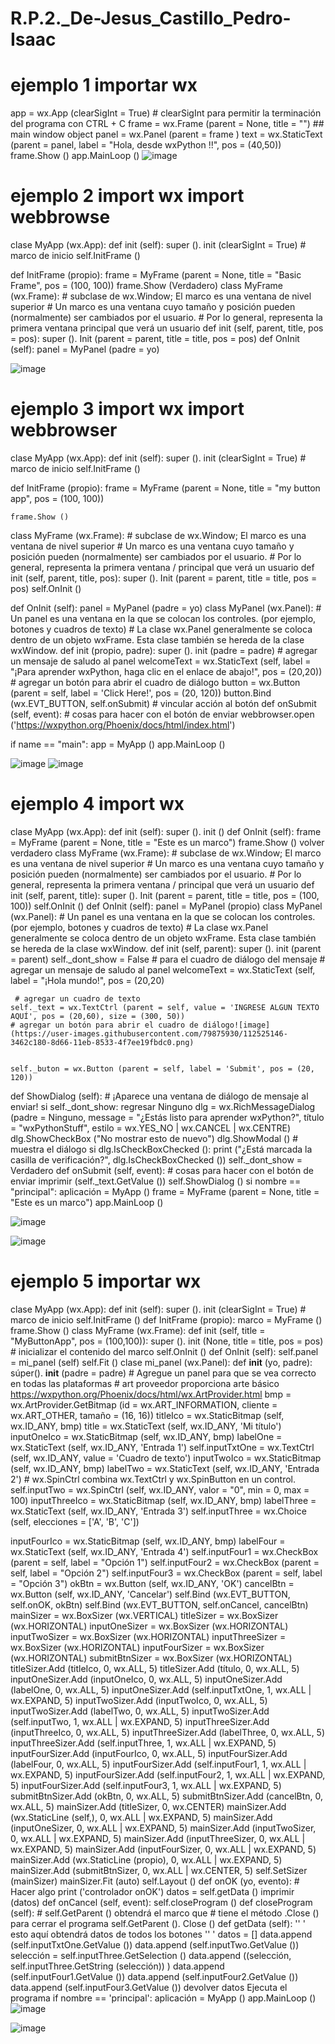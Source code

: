 # R.P.2._De-Jesus_Castillo_Pedro-Isaac
# ejemplo 1 importar wx

app = wx.App (clearSigInt = True) # clearSigInt para permitir la terminación del programa con CTRL + C frame = wx.Frame (parent = None, title = "") ## main window object panel = wx.Panel (parent = frame ) text = wx.StaticText (parent = panel, label = "Hola, desde wxPython !!", pos = (40,50)) frame.Show () app.MainLoop ()
![image](https://user-images.githubusercontent.com/79875930/112524973-07161380-8d66-11eb-82bd-d11e5e7ed7ba.png)



# ejemplo 2 import wx import webbrowse

clase MyApp (wx.App): def init (self): super (). init (clearSigInt = True)
    # marco de inicio
    self.InitFrame ()
    
def InitFrame (propio):
    frame = MyFrame (parent = None, title = "Basic Frame", pos = (100, 100))
    frame.Show (Verdadero)
class MyFrame (wx.Frame): # subclase de wx.Window; El marco es una ventana de nivel superior # Un marco es una ventana cuyo tamaño y posición pueden (normalmente) ser cambiados por el usuario. # Por lo general, representa la primera ventana principal que verá un usuario def init (self, parent, title, pos = pos): super (). Init (parent = parent, title = title, pos = pos)
def OnInit (self):
    panel = MyPanel (padre = yo)
   
   ![image](https://user-images.githubusercontent.com/79875930/112525071-214ff180-8d66-11eb-9558-f97823fbd446.png)

   
# ejemplo 3 import wx import webbrowser


clase MyApp (wx.App): def init (self): super (). init (clearSigInt = True)
    # marco de inicio
    self.InitFrame ()

def InitFrame (propio):
    frame = MyFrame (parent = None, title = "my button app", pos = (100, 100))


    frame.Show ()
class MyFrame (wx.Frame): # subclase de wx.Window; El marco es una ventana de nivel superior # Un marco es una ventana cuyo tamaño y posición pueden (normalmente) ser cambiados por el usuario. # Por lo general, representa la primera ventana / principal que verá un usuario def init (self, parent, title, pos): super (). Init (parent = parent, title = title, pos = pos) self.OnInit ()

def OnInit (self):
    panel = MyPanel (padre = yo)
class MyPanel (wx.Panel): # Un panel es una ventana en la que se colocan los controles. (por ejemplo, botones y cuadros de texto) # La clase wx.Panel generalmente se coloca dentro de un objeto wxFrame. Esta clase también se hereda de la clase wxWindow. def init (propio, padre): super (). init (padre = padre)
    # agregar un mensaje de saludo al panel
    welcomeText = wx.StaticText (self, label = "¡Para aprender wxPython, haga clic en el enlace de abajo!", pos = (20,20))
    # agregar un botón para abrir el cuadro de diálogo
    button = wx.Button (parent = self, label = 'Click Here!', pos = (20, 120))
    button.Bind (wx.EVT_BUTTON, self.onSubmit) # vincular acción al botón
def onSubmit (self, event):
    # cosas para hacer con el botón de enviar
    webbrowser.open ('https://wxpython.org/Phoenix/docs/html/index.html')
    
if name == "main": app = MyApp () app.MainLoop () 

![image](https://user-images.githubusercontent.com/79875930/112525130-2f057700-8d66-11eb-833b-4404f9823f34.png)
![image](https://user-images.githubusercontent.com/79875930/112525208-43e20a80-8d66-11eb-9da6-e73d2be7ae24.png)


# ejemplo 4 import wx


clase MyApp (wx.App): def init (self): super (). init ()
def OnInit (self):
    frame = MyFrame (parent = None, title = "Este es un marco")
    frame.Show ()
    volver verdadero
class MyFrame (wx.Frame): # subclase de wx.Window; El marco es una ventana de nivel superior # Un marco es una ventana cuyo tamaño y posición pueden (normalmente) ser cambiados por el usuario. # Por lo general, representa la primera ventana / principal que verá un usuario def init (self, parent, title): super (). Init (parent = parent, title = title, pos = (100, 100))
    self.OnInit ()
def OnInit (self):
    panel = MyPanel (propio)
class MyPanel (wx.Panel): # Un panel es una ventana en la que se colocan los controles. (por ejemplo, botones y cuadros de texto) # La clase wx.Panel generalmente se coloca dentro de un objeto wxFrame. Esta clase también se hereda de la clase wxWindow. def init (self, parent): super (). init (parent = parent) self._dont_show = False # para el cuadro de diálogo del mensaje
    # agregar un mensaje de saludo al panel
    welcomeText = wx.StaticText (self, label = "¡Hola mundo!", pos = (20,20)
    
    
     # agregar un cuadro de texto
    self._text = wx.TextCtrl (parent = self, value = 'INGRESE ALGUN TEXTO AQUÍ', pos = (20,60), size = (300, 50))
    # agregar un botón para abrir el cuadro de diálogo![image](https://user-images.githubusercontent.com/79875930/112525146-3462c180-8d66-11eb-8533-4f7ee19fbdc0.png)


    self._buton = wx.Button (parent = self, label = 'Submit', pos = (20, 120))
def ShowDialog (self):
    # ¡Aparece una ventana de diálogo de mensaje al enviar!
    si self._dont_show:
        regresar Ninguno
    dlg = wx.RichMessageDialog (padre = Ninguno, 
            message = "¿Estás listo para aprender wxPython?",
            título = "wxPythonStuff",
            estilo = wx.YES_NO | wx.CANCEL | wx.CENTRE)
    dlg.ShowCheckBox ("No mostrar esto de nuevo")
    dlg.ShowModal () # muestra el diálogo
    si dlg.IsCheckBoxChecked ():
        print ("¿Está marcada la casilla de verificación?", dlg.IsCheckBoxChecked ())
        self._dont_show = Verdadero
def onSubmit (self, event):
    # cosas para hacer con el botón de enviar
    imprimir (self._text.GetValue ())
    self.ShowDialog ()
si nombre == "principal":
aplicación = MyApp ()
frame = MyFrame (parent = None, title = "Este es un marco")
app.MainLoop ()

![image](https://user-images.githubusercontent.com/79875930/112525384-7429a900-8d66-11eb-889a-7259b15690ef.png)

![image](https://user-images.githubusercontent.com/79875930/112525412-7b50b700-8d66-11eb-8eac-3ff05b71404a.png)

# ejemplo 5 importar wx


clase MyApp (wx.App): def init (self): super (). init (clearSigInt = True)
    # marco de inicio
    self.InitFrame ()
def InitFrame (propio):
    marco = MyFrame ()
    frame.Show ()
class MyFrame (wx.Frame): def init (self, title = "MyButtonApp", pos = (100,100)): super (). init (None, title = title, pos = pos) # inicializar el contenido del marco self.OnInit ()
def OnInit (self):
    self.panel = mi_panel (self)
    self.Fit ()
clase mi_panel (wx.Panel):
def __init__ (yo, padre):
    súper(). __init__ (padre = padre)
    # Agregue un panel para que se vea correcto en todas las plataformas
    # art proveedor proporciona arte básico https://wxpython.org/Phoenix/docs/html/wx.ArtProvider.html
    bmp = wx.ArtProvider.GetBitmap (id = wx.ART_INFORMATION, 
    cliente = wx.ART_OTHER, tamaño = (16, 16))
    titleIco = wx.StaticBitmap (self, wx.ID_ANY, bmp)
    title = wx.StaticText (self, wx.ID_ANY, 'Mi título')
    inputOneIco = wx.StaticBitmap (self, wx.ID_ANY, bmp)
    labelOne = wx.StaticText (self, wx.ID_ANY, 'Entrada 1')
    self.inputTxtOne = wx.TextCtrl (self, wx.ID_ANY, value = 'Cuadro de texto')
    inputTwoIco = wx.StaticBitmap (self, wx.ID_ANY, bmp)
    labelTwo = wx.StaticText (self, wx.ID_ANY, 'Entrada 2')
    # wx.SpinCtrl combina wx.TextCtrl y wx.SpinButton en un control.
    self.inputTwo = wx.SpinCtrl (self, wx.ID_ANY, valor = "0", min = 0, max = 100)
    inputThreeIco = wx.StaticBitmap (self, wx.ID_ANY, bmp)
    labelThree = wx.StaticText (self, wx.ID_ANY, 'Entrada 3')
    self.inputThree = wx.Choice (self, elecciones = ['A', 'B', 'C'])
    
inputFourIco = wx.StaticBitmap (self, wx.ID_ANY, bmp)
    labelFour = wx.StaticText (self, wx.ID_ANY, 'Entrada 4')
    self.inputFour1 = wx.CheckBox (parent = self, label = "Opción 1")
    self.inputFour2 = wx.CheckBox (parent = self, label = "Opción 2")
    self.inputFour3 = wx.CheckBox (parent = self, label = "Opción 3")
    okBtn = wx.Button (self, wx.ID_ANY, 'OK')
    cancelBtn = wx.Button (self, wx.ID_ANY, 'Cancelar')
    self.Bind (wx.EVT_BUTTON, self.onOK, okBtn)
    self.Bind (wx.EVT_BUTTON, self.onCancel, cancelBtn)
    mainSizer = wx.BoxSizer (wx.VERTICAL)
    titleSizer = wx.BoxSizer (wx.HORIZONTAL)
    inputOneSizer = wx.BoxSizer (wx.HORIZONTAL)
    inputTwoSizer = wx.BoxSizer (wx.HORIZONTAL)
    inputThreeSizer = wx.BoxSizer (wx.HORIZONTAL)
    inputFourSizer = wx.BoxSizer (wx.HORIZONTAL)
    submitBtnSizer = wx.BoxSizer (wx.HORIZONTAL)
    titleSizer.Add (titleIco, 0, wx.ALL, 5)
    titleSizer.Add (título, 0, wx.ALL, 5)
    inputOneSizer.Add (inputOneIco, 0, wx.ALL, 5)
    inputOneSizer.Add (labelOne, 0, wx.ALL, 5)
    inputOneSizer.Add (self.inputTxtOne, 1, wx.ALL | wx.EXPAND, 5)
    inputTwoSizer.Add (inputTwoIco, 0, wx.ALL, 5)
    inputTwoSizer.Add (labelTwo, 0, wx.ALL, 5)
    inputTwoSizer.Add (self.inputTwo, 1, wx.ALL | wx.EXPAND, 5)
    inputThreeSizer.Add (inputThreeIco, 0, wx.ALL, 5)
    inputThreeSizer.Add (labelThree, 0, wx.ALL, 5)
    inputThreeSizer.Add (self.inputThree, 1, wx.ALL | wx.EXPAND, 5)
    inputFourSizer.Add (inputFourIco, 0, wx.ALL, 5)
    inputFourSizer.Add (labelFour, 0, wx.ALL, 5)
    inputFourSizer.Add (self.inputFour1, 1, wx.ALL | wx.EXPAND, 5)
    inputFourSizer.Add (self.inputFour2, 1, wx.ALL | wx.EXPAND, 5)
    inputFourSizer.Add (self.inputFour3, 1, wx.ALL | wx.EXPAND, 5)
    submitBtnSizer.Add (okBtn, 0, wx.ALL, 5)
    submitBtnSizer.Add (cancelBtn, 0, wx.ALL, 5)
    mainSizer.Add (titleSizer, 0, wx.CENTER)
    mainSizer.Add (wx.StaticLine (self,), 0, wx.ALL | wx.EXPAND, 5)
    mainSizer.Add (inputOneSizer, 0, wx.ALL | wx.EXPAND, 5)
    mainSizer.Add (inputTwoSizer, 0, wx.ALL | wx.EXPAND, 5)
    mainSizer.Add (inputThreeSizer, 0, wx.ALL | wx.EXPAND, 5)
    mainSizer.Add (inputFourSizer, 0, wx.ALL | wx.EXPAND, 5)
    mainSizer.Add (wx.StaticLine (propio), 0, wx.ALL | wx.EXPAND, 5)
    mainSizer.Add (submitBtnSizer, 0, wx.ALL | wx.CENTER, 5)
    self.SetSizer (mainSizer)
    mainSizer.Fit (auto)
    self.Layout ()
def onOK (yo, evento):
    # Hacer algo
    print ('controlador onOK')
    datos = self.getData ()
    imprimir (datos)
def onCancel (self, event):
    self.closeProgram ()
def closeProgram (self):
    # self.GetParent () obtendrá el marco que
    # tiene el método .Close () para cerrar el programa
    self.GetParent (). Close ()
def getData (self):
    '' '
    esto aquí obtendrá datos de todos los botones
    '' '
    datos = []
    data.append (self.inputTxtOne.GetValue ())
    data.append (self.inputTwo.GetValue ())
    selección = self.inputThree.GetSelection ()
    data.append ((selección, 
                self.inputThree.GetString (selección))
                )
    data.append (self.inputFour1.GetValue ())
    data.append (self.inputFour2.GetValue ())
    data.append (self.inputFour3.GetValue ())
    devolver datos
Ejecuta el programa
if nombre == 'principal': aplicación = MyApp () app.MainLoop ()
![image](https://user-images.githubusercontent.com/79875930/112525466-89063c80-8d66-11eb-8d9a-17ec2d9989fa.png)

![image](https://user-images.githubusercontent.com/79875930/112525495-8efc1d80-8d66-11eb-89d5-c37fac50324e.png)

